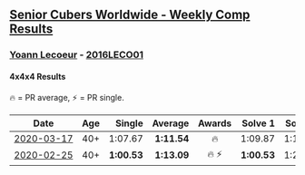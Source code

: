 <style>table {white-space: nowrap;}</style>

## [Senior Cubers Worldwide - Weekly Comp Results](/scw-comp/results/)
### [Yoann Lecoeur](README.md) - [2016LECO01](https://www.worldcubeassociation.org/persons/2016LECO01?event=444)
#### 4x4x4 Results

<span style="white-space: nowrap;">🔥 = PR average</span>, <span style="white-space: nowrap;">⚡ = PR single</span>.

| Date | Age | Single | Average | Awards | Solve 1 | Solve 2 | Solve 3 | Solve 4 | Solve 5 | Video |
| :--: | :--: | --: | --: | :--: | --: | --: | --: | --: | --: | :-- |
| [2020-03-17](../../results/444/2020-03-17.md) | 40+ | 1:07.67 | **1:11.54** | 🔥 | 1:09.87 | 1:12.92 | 1:11.84 | 1:07.67 | 1:15.34 | [Link](https://www.facebook.com/events/211732526904866/permalink/214999563244829/) |
| [2020-02-25](../../results/444/2020-02-25.md) | 40+ | **1:00.53** | **1:13.09** | 🔥 ⚡ | **1:00.53** | 1:20.14 | 1:11.58 | 1:08.03 | 1:19.66 | [Link](https://www.facebook.com/events/805797596592397/permalink/808608119644678/) |


<!-- Global site tag (gtag.js) - Google Analytics -->
<script async src="https://www.googletagmanager.com/gtag/js?id=UA-86348435-3"></script>
<script>window.dataLayer = window.dataLayer || []; function gtag() {dataLayer.push(arguments);} gtag('js', new Date()); gtag('config', 'UA-86348435-3');</script>
